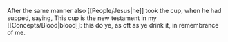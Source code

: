 After the same manner also [[People/Jesus\|he]] took the cup, when he had supped, saying, This cup is the new testament in my [[Concepts/Blood\|blood]]: this do ye, as oft as ye drink it, in remembrance of me.
